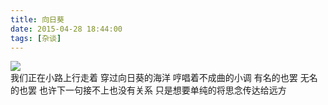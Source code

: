 ```yaml
---
title: 向日葵
date: 2015-04-28 18:44:00
tags: [杂谈]
---
```

<a data-fancybox="gallery" href="P002.jpg"><img src="P002.jpg"></a>
<br>
我们正在小路上行走着
穿过向日葵的海洋
哼唱着不成曲的小调
有名的也罢 无名的也罢
也许下一句接不上也没有关系
只是想要单纯的将思念传达给远方
